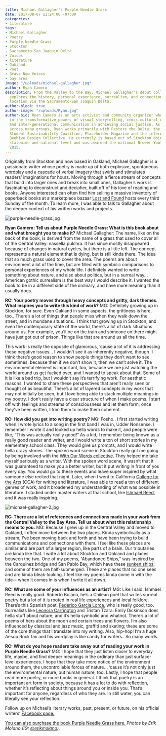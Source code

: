 ```yaml
---
title: Michael Gallagher's Purple Needle Grass
date: 2017-08-07 11:24:00 -07:00
categories:
- Literature
tags:
- Michael Gallagher
- Poetry
- Purple Needle Grass
- Stockton
- Sacramento-San Joaquin Delta
- Voices
- literature
- Oakland
- Poet
- Brave New Voices
- bay area
image: "/uploads/michael-gallagher.jpg"
author: Ryan Camero
description: From the Valley to the Bay, Michael Gallagher's debut collection of poetry
  explores the history, personal experience, surrealism, and connection of these two
  location via the Sacramento-San Joaquin Delta.
author-block: true
author-image: "/uploads/Ryan.jpg"
author-bio: Ryan Camero is an arts activist and community organizer who believes wholeheartedly
  in the transformative powers of visual storytelling, cross-cultural understanding,
  and inter-generational communication in achieving social justice. As a coalition-builder
  across many groups, Ryan works primarily with Restore the Delta, the statewide California
  Student Sustainability Coalition, Placeholder Magazine and the internationally known
  Beehive Design Collective. He currently is based out of Stockton doing work on the
  statewide and national level and was awarded the national Brower Youth Award in
  2015.
---
```


Originally from Stockton and now based in Oakland, Michael Gallagher is a passionate writer whose poetry is made up of both explosive, spontaneous wordplay and a cascade of verbal imagery that swirls and stimulates readers’ imaginations for hours. Moving through a fierce stream of concepts that build into larger ones and break into small ones, Gallagher’s work is fascinating to deconstruct and decipher, built off of his love of reading and books. Anyone interested can often find him selling a massive inventory of paperback books at a marketplace bazaar [Lost and Found](http://www.lostandfound510.com/) hosts every third Sunday of the month. To learn more, I was able to talk to Gallagher about the deeper context of his written works and projects.

![purple-needle-grass.jpg](/uploads/purple-needle-grass.jpg)

**Ryan Camero: Tell us about Purple Needle Grass: What is this book about and what brought you to make it?**
Michael Gallagher: The name, like on the back of the book, is derived from the name of a grass that used to cover all of the Central Valley: nassella pulchra. It has since mostly disappeared because of changes in natural cycles, but there is a little left. The concept represents a natural element that is dying, but is still kinda there. The idea that so much grass used to cover the area. The poems are about environment a lot of the time, but are filled with symbolic comparisons to personal experiences of my whole life. I definitely wanted to write something about nature, and also about politics, but in a surreal way… American gothic surrealism is the best way I would describe it. I wanted the book to be in a different side of the ordinary, and have more meaning than it usually does.


**RC: Your poetry moves through heavy concepts and gritty, dark themes. What inspires you to write this kind of work?**
MG: Definitely growing up in Stockton, for sure. Even Oakland in some aspects, the grittiness is here, too.. There’s a lot of things that people miss when they walk down the street, and in mundane situations.. I think that growing up in Stockton, and even the contemporary state of the world, there’s a lot of dark situations around us. For example, you’ll be on the train and someone on there might have just got out of prison. Things like that are around us all the time. 


This work is really the opposite of glamorous, ‘cause a lot of it is addressing these negative issues… I wouldn’t see it as inherently negative, though. I think there’s good reason to show people things they don’t want to see sometimes, because then if we don’t show it, then we can’t solve it. The environmental element is important, too, because we are just watching the world around us get fucked over, and I wanted to speak about that. Some of it is like a bad trip, but I wouldn’t say it’s terrifying work. For aesthetic reasons, I wanted to share these perspectives that aren’t really seen or thought of as beautiful. There’s a lot of layered concepts in my work that may not initially be seen, but I love being able to stack multiple meanings in my poetry. I don’t really have a clear structure of when I make poems. I start off with feelings and streams of consciousness and let them form; once they’ve been written, I trim them to make them coherent. 


**RC: How did you get into writing poetry?**
MG: Fosho.. I first started writing when I wrote lyrics to a song in the first band I was in, Udder Nonsense. I remember I wrote it and looked up hella words to make it, and people were like, “This was actually really good!” As a kid, I remember being known as a really good reader and writer, and I would write a ton of short stories in my elementary school class. They would give us prompts, and I would write hella crazy stories. The spoken word scene in Stockton really got me going by being involved with the [With Our Words collective](https://www.facebook.com/withourwords/). They helped me take myself seriously as a writer. With the spoken word scene, it wasn’t that it was guaranteed to make you a better writer, but it put writing in front of you every day. You would go to these events and leave super inspired by what someone else recited that night. Later, when I went to California [College for the Arts](https://www.cca.edu/) (CCA) for writing and literature, I was able to read a ton of different genres of work, and it broadened my understanding of what was possible in literature. I studied under master writers at that school, like [Ishmael Reed](http://ishmaelreed.org/), and it was really inspiring.

![michael-gallagher-2.jpg](/uploads/michael-gallagher-2.jpg)

**RC: There are a lot of references and connections made in your work from the Central Valley to the Bay Area. Tell us about what this relationship means to you.**
MG: Because I grew up in the Central Valley and moved to Oakland, I often move between the two places. Kinda symbolically as a stream, I’ve been moving back and forth and have been trying to build communications and connections with them. I feel like these places are similar and are part of a larger region, like parts of a brain. Our tributaries are kinda like that. I write a lot about Stockton and Oakland and places between the two. One of my poems, “Abandoned Ships,” was inspired by the Carquinez bridge and San Pablo Bay, which have these [sunken ships](http://www.businessinsider.com/mothball-fleet-of-decaying-ships-off-coast-of-san-francisco-2014-10/#ch-of-the-fleet-that-heiden-photographed-has-already-been-scrapped-this-attack-cargo-ship-the-uss-tulare-was-held-inside-a-larger-mining-barge-in-the-fleet-until-2012-when-it-was-sent-to-be-dismantled-5), and some of them are half-submerged. These are places that no one sees and are kinda bleak-looking. I feel like my poems kinda come in with the tide-- when it comes in is when I write it all down.


**RC: What are some of your influences as an artist?**
MG: Like I said, Ishmael Reed is really good. Roberto Bolano, he’s a Chilean poet that writes surreal poetry but a lot of it is rooted in real life experiences and local folklore. There’s this Spanish poet, [Federico Garcia Lorca](https://www.poemhunter.com/poem/dawn-86/), who is really good, too. Surrealists like [Leonora Carrington](http://www.leocarrington.com/) and Tristan Tzara. Emily Dickinson does hella stuff about nature, and it’s hella symbolic and whatnot. There’s a lot of poems of hers about the moon and certain trees and flowers. I’m also influenced by classical and jazz music, graffiti and skating; these are some of the core things that I translate into my writing. Also, hip-hop! I’m a huge Aesop Rock fan and his wordplay is like candy for writers.. So many words.


**RC: What do you hope readers take away out of reading your work in Purple Needle Grass?**
MG: I hope that they just listen closer to everyday life, maybe, and find deeper meanings in the ordinary than just surface-level experiences. I hope that they take more notice of the environment around them, the uncontrollable forces of nature… ‘cause it’s not only just the environmental nature, but human nature, too. Lastly, I hope that people read more poetry, or more books in general. I think that poetry is an important art form in society, because it has a lot to do with reflection, whether it’s reflecting about things around you or inside you. That’s important for anyone, regardless of who they are. In still water, you can literally see your reflection. 

Follow up on Michael’s literary works, past, present, or future, on his official writers’ [Facebook page.](https://www.facebook.com/MichaelGallagherWriter/)

[You can also purchase the book Purple Needle Grass here. 
](http://amzn.to/2uO591W)
*Photos by Erik Molano (IG: [@erikmolano](https://www.instagram.com/erikmolano/)).*

